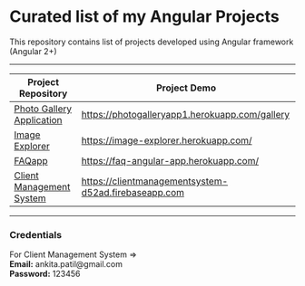 # Curated list of my Angular Projects
This repository contains list of projects developed using Angular framework (Angular 2+)
<hr>

Project Repository  | Project Demo 
------------ | -------------
<a href = "https://github.com/patilankita79/Angular4-PhotoGallery">Photo Gallery Application</a> | https://photogalleryapp1.herokuapp.com/gallery
<a href="https://github.com/patilankita79/Angular4-ImageExplorer">Image Explorer</a> | https://image-explorer.herokuapp.com/
<a href="https://github.com/patilankita79/Angular4-FAQapp">FAQapp</a> | https://faq-angular-app.herokuapp.com/
<a href="https://github.com/patilankita79/Angular4-ClientManagementSystem">Client Management System</a> | https://clientmanagementsystem-d52ad.firebaseapp.com


<hr>
<h3>Credentials</h3>
For Client Management System => <br>
<strong>Email:</strong> ankita.patil@gmail.com<br>
<strong>Password:</strong> 123456

